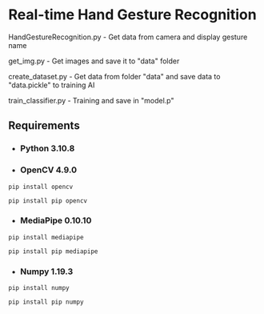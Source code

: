 # **Real-time Hand Gesture Recognition**


HandGestureRecognition.py - Get data from camera and display gesture name<p>
get_img.py - Get images and save it to "data" folder<p>
create_dataset.py - Get data from folder "data" and save data to "data.pickle" to training AI<p>
train_classifier.py - Training and save in "model.p"<p>

## **Requirements**
* ### Python 3.10.8<p>

* ### OpenCV 4.9.0
```
pip install opencv
```
```
pip install pip opencv
```
* ### MediaPipe 0.10.10
```
pip install mediapipe
```
```
pip install pip mediapipe
```
* ### Numpy 1.19.3
```
pip install numpy
```
```
pip install pip numpy
```
